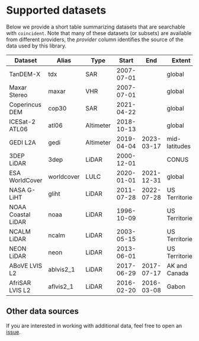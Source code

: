 # Supported datasets

Below we provide a short table summarizing datasets that are searchable with
`coincident`. Note that many of these datasets (or subsets) are available from
different providers, the _provider_ column identifies the source of the data
used by this library.

| Dataset            | Alias      | Type      | Start      | End        | Extent         | Source                                                                                                                                |
| ------------------ | ---------- | --------- | ---------- | ---------- | -------------- | ------------------------------------------------------------------------------------------------------------------------------------- |
| TanDEM-X           | tdx        | SAR       | 2007-07-01 |            | global         | [NASA CSDAP](https://csdap.earthdata.nasa.gov/stac/collections/airbus)                                                                |
| Maxar Stereo       | maxar      | VHR       | 2007-07-01 |            | global         | [Maxar](https://developers.maxar.com/docs/discovery/)                                                                                 |
| Coperincus DEM     | cop30      | SAR       | 2021-04-22 |            | global         | [Microsoft](https://planetarycomputer.microsoft.com/dataset/cop-dem-glo-30)                                                           |
| ICESat-2 ATL06     | atl06      | Altimeter | 2018-10-13 |            | global         | [NASA](https://nsidc.org/data/atl03)                                                                                                  |
| GEDI L2A           | gedi       | Altimeter | 2019-04-04 | 2023-03-17 | mid-latitudes  | [NASA](https://lpdaac.usgs.gov/products/gedi02_av002/)                                                                                |
| 3DEP LiDAR         | 3dep       | LiDAR     | 2000-12-01 |            | CONUS          | [USGS](https://www.usgs.gov/3d-elevation-program)                                                                                     |
| ESA WorldCover     | worldcover | LULC      | 2020-01-01 | 2021-12-31 | global         | [Microsoft](https://planetarycomputer.microsoft.com/dataset/esa-worldcover)                                                           |
| NASA G-LiHT        | gliht      | LiDAR     | 2011-07-28 | 2022-07-28 | US Territories | [NASA G-LiHT](https://github.com/opengeos/NASA-CMR-STAC/blob/f4cf1d54023a9ad1a6087d3f66de470e315bf9c4/datasets/GLMETRICS_001.json#L3) |
| NOAA Coastal LiDAR | noaa       | LiDAR     | 1996-10-09 |            | US Territories | [NOAA](https://coast.noaa.gov/digitalcoast/data/coastallidar.html)                                                                    |
| NCALM LiDAR        | ncalm      | LiDAR     | 2003-05-15 |            | US Territories | [NCALM](https://calm.geo.berkeley.edu/ncalm/dtc.html)                                                                                 |
| NEON LiDAR         | neon       | LiDAR     | 2013-06-01 |            | US Territories | [NEON](https://data.neonscience.org/data-products/DP3.30024.001)                                                                      |
| ABoVE LVIS L2      | ablvis2_1  | LiDAR     | 2017-06-29 | 2017-07-17 | AK and Canada  | [ABoVE LVIS L2](https://nsidc.org/data/ablvis2/versions/1)                                                                            |
| AfriSAR LVIS L2    | aflvis2_1  | LiDAR     | 2016-02-20 | 2016-03-08 | Gabon          | [AfriSAR LVIS L2](https://nsidc.org/data/aflvis2/versions/1)                                                                          |

## Other data sources

If you are interested in working with additional data, feel free to open an
[issue](https://github.com/uw-cryo/coincident/issues).
